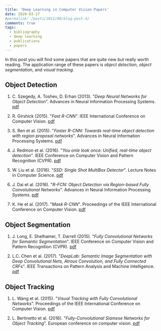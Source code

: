 ```yaml
---
title: 'Deep Learning in Computer Vision Papers'
date: 2020-03-27
#permalink: /posts/2012/08/blog-post-4/
comments: true
tags:
  - bibliography
  - deep learning
  - publications
  - papers
---
```


In this post you will find some papers that are quite new but really worth reading. The application range of these papers is *object detection*, *object segmentation*, and *visual tracking*.

## Object Detection

1. C. Szegedy, A. Toshev, D. Erhan (2013). "*Deep Neural Networks for Object Detection*". Advances in Neural Information Processing Systems. [pdf](http://papers.nips.cc/paper/5207-deep-neural-networks-for-object-detection.pdf) 

1. R. Girshick (2015). "*Fast R-CNN*". IEEE International Conference on Computer Vision. [pdf](https://www.semanticscholar.org/paper/Fast-R-CNN-Girshick/7ffdbc358b63378f07311e883dddacc9faeeaf4b)

1. S. Ren et al. (2015). "*Faster R-CNN: Towards real-time object detection with region proposal networks*". Advances in Neural Information Processing Systems. [pdf](https://papers.nips.cc/paper/5638-faster-r-cnn-towards-real-time-object-detection-with-region-proposal-networks.pdf)

1. J. Redmon et al. (2016). "*You onle look once: Unified, real-time object detection*". IEEE Conference on Computer Vision and Pattern Recognition (CVPR). [pdf](https://homes.cs.washington.edu/~ali/papers/YOLO.pdf)

1. W. Liu et al. (2016). "*SSD: Single Shot MultiBox Detector*". Lecture Notes in Computer Science. [pdf](https://arxiv.org/pdf/1512.02325.pdf)

1. J. Dai et al. (2016). "*R-FCN: Object Detection via Region-based Fully Convolutional Networks*". Advances in Neural Information Processing Systems. [pdf](https://arxiv.org/abs/1605.06409)

1. K. He et al. (2017). "*Mask R-CNN*". Proceedings of the IEEE International Conference on Computer Vision. [pdf](https://arxiv.org/abs/1703.06870)

## Object Segmentation

1. J. Long, E. Shelhamer, T. Darrell (2015). "*Fully Convolutional Networks for Semantic Segmentation*". IEEE Conference on Computer Vision and Pattern Recognition (CVPR). [pdf](https://arxiv.org/pdf/1411.4038v2.pdf) 

1. L.C. Chen et al. (2017). "*DeepLab: Semantic Image Segmentation with Deep Convolutional Nets, Atrous Convolution, and Fully Connected CRFs*". IEEE Transactions on Pattern Analysis and Machine Intelligence. [pdf](https://arxiv.org/pdf/1606.00915v1.pdf)

## Object Tracking

1. L. Wang et al. (2015). "*Visual Tracking with Fully Convolutional Networks*". Proceedings of the IEEE International Conference on Computer Vision. [pdf](https://www.cv-foundation.org/openaccess/content_iccv_2015/papers/Wang_Visual_Tracking_With_ICCV_2015_paper.pdf)

1. L. Bertinetto et al. (2016). "*Fully-Convolutional Siamese Networks for Object Tracking*". European conference on computer vision. [pdf](https://arxiv.org/pdf/1606.09549.pdf)